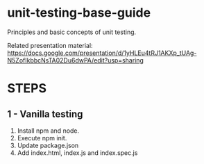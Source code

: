 # unit-testing-base-guide
Principles and basic concepts of unit testing.

Related presentation material: https://docs.google.com/presentation/d/1yHLEu4tRJ1AKXp_tUAg-N5ZofIkbbcNsTA02Du6dwPA/edit?usp=sharing

# STEPS

## 1 - Vanilla testing

1. Install npm and node.
2. Execute npm init.
3. Update package.json
4. Add index.html, index.js and index.spec.js
